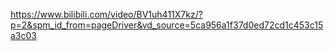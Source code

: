 https://www.bilibili.com/video/BV1uh411X7kz/?p=2&spm_id_from=pageDriver&vd_source=5ca956a1f37d0ed72cd1c453c15a3c03